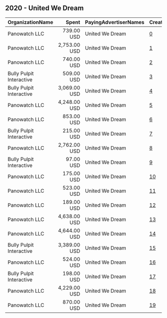 ## 2020 - United We Dream 
|OrganizationName|Spent|PayingAdvertiserNames|CreativeUrls|Impressions|Genders|AgeBrackets|CountryCodes|BillingAddresses|CandidateBallotInformation|
|:---|---:|:---|:---|---:|:---|:---|:---|:---|:---|
|Panowatch  LLC|739.00 USD|United We Dream|[0](https://www.snap.com/political-ads/asset/88384d9298a7a10ac631561b58908431a3588932180fa750980428482789aecf?mediaType=mp4)|67,701||18-34||"8207 Taunton Pl,West Springfield,22152,US"|2020 Census|
|Panowatch  LLC|2,753.00 USD|United We Dream|[1](https://www.snap.com/political-ads/asset/88384d9298a7a10ac631561b58908431a3588932180fa750980428482789aecf?mediaType=mp4)|267,066||18-34|united states|"8207 Taunton Pl,West Springfield,22152,US"|2020 Census|
|Panowatch  LLC|740.00 USD|United We Dream|[2](https://www.snap.com/political-ads/asset/0838fe00e00871fe2681480a1e764db014a78433eca144f20f68e6b45ad50aee?mediaType=mp4)|67,737||18-34||"8207 Taunton Pl,West Springfield,22152,US"|2020 Census|
|Bully Pulpit Interactive|509.00 USD|United We Dream|[3](https://www.snap.com/political-ads/asset/4f42adf76add645e244d9dc24e9e978dac7de326f547f8ba569e15b9a7c8b5a3?mediaType=jpg)|204,643||39-|united states|"1445 New York Ave NW,Washington,20005,US"||
|Bully Pulpit Interactive|3,069.00 USD|United We Dream|[4](https://www.snap.com/political-ads/asset/85a161bef0e11c077659ece2ee8c75462b6195c9d23472c59a5c6464a2685d16?mediaType=mp4)|2,067,537||39-|united states|"1445 New York Ave NW,Washington,20005,US"||
|Panowatch  LLC|4,248.00 USD|United We Dream|[5](https://www.snap.com/political-ads/asset/0838fe00e00871fe2681480a1e764db014a78433eca144f20f68e6b45ad50aee?mediaType=mp4)|421,955||18-34|united states|"8207 Taunton Pl,West Springfield,22152,US"|2020 Census|
|Panowatch  LLC|853.00 USD|United We Dream|[6](https://www.snap.com/political-ads/asset/dd8d7f0149e9151d0771bc8184888c1c254587ca4db8e80ef114523b0f212f13?mediaType=mp4)|75,935||18-34|united states|"8207 Taunton Pl,West Springfield,22152,US"|2020 Census|
|Bully Pulpit Interactive|215.00 USD|United We Dream|[7](https://www.snap.com/political-ads/asset/a24a59278fcae70a1555d602ec7d3a4b391c57f72b319d9b7f71bf157da62739?mediaType=jpg)|93,418||39-|united states|"1445 New York Ave NW,Washington,20005,US"||
|Panowatch  LLC|2,762.00 USD|United We Dream|[8](https://www.snap.com/political-ads/asset/0838fe00e00871fe2681480a1e764db014a78433eca144f20f68e6b45ad50aee?mediaType=mp4)|267,991||18-34|united states|"8207 Taunton Pl,West Springfield,22152,US"|2020 Census|
|Bully Pulpit Interactive|97.00 USD|United We Dream|[9](https://www.snap.com/political-ads/asset/fd31924be44488df0973c4a3acd2988e09e0ab8088b1f49f668b75681d3e0077?mediaType=mp4)|43,551||39-|united states|"1445 New York Ave NW,Washington,20005,US"||
|Panowatch  LLC|175.00 USD|United We Dream|[10](https://www.snap.com/political-ads/asset/553cdb2e56f1d5c9c4eba26104cd3b99be38ff4d115d56f92535c7c0d6ccc5d5?mediaType=mp4)|79,369||18-34|united states|"8207 Taunton Pl,West Springfield,22152,US"|2020 Census|
|Panowatch  LLC|523.00 USD|United We Dream|[11](https://www.snap.com/political-ads/asset/0838fe00e00871fe2681480a1e764db014a78433eca144f20f68e6b45ad50aee?mediaType=mp4)|46,997||18-34||"8207 Taunton Pl,West Springfield,22152,US"|2020 Census|
|Panowatch  LLC|189.00 USD|United We Dream|[12](https://www.snap.com/political-ads/asset/c2251e64a74928440f9022c0f87d88e111bac8871dfcfaa62bf8bbc20414c614?mediaType=mp4)|90,225||18-34|united states|"8207 Taunton Pl,West Springfield,22152,US"|2020 Census|
|Panowatch  LLC|4,638.00 USD|United We Dream|[13](https://www.snap.com/political-ads/asset/dd8d7f0149e9151d0771bc8184888c1c254587ca4db8e80ef114523b0f212f13?mediaType=mp4)|413,906||18-34|united states|"8207 Taunton Pl,West Springfield,22152,US"|2020 Census|
|Panowatch  LLC|4,644.00 USD|United We Dream|[14](https://www.snap.com/political-ads/asset/c37534c039aaac901638d3b1d4ec4d5330540fa332429517c13de4cccf0e350d?mediaType=mp4)|414,466||18-34|united states|"8207 Taunton Pl,West Springfield,22152,US"|2020 Census|
|Bully Pulpit Interactive|3,389.00 USD|United We Dream|[15](https://www.snap.com/political-ads/asset/9449ce12cae037abb8f8046380bbd24f32e2852b444564fedd1cdcc0106f1a8c?mediaType=mp4)|2,308,621||39-|united states|"1445 New York Ave NW,Washington,20005,US"||
|Panowatch  LLC|524.00 USD|United We Dream|[16](https://www.snap.com/political-ads/asset/88384d9298a7a10ac631561b58908431a3588932180fa750980428482789aecf?mediaType=mp4)|47,123||18-34||"8207 Taunton Pl,West Springfield,22152,US"|2020 Census|
|Bully Pulpit Interactive|198.00 USD|United We Dream|[17](https://www.snap.com/political-ads/asset/d6c7a3dc0347670a77a9efd60f2afe6b7e364c37cb1f22bf91b10b23f9f9f60c?mediaType=mp4)|83,409||39-|united states|"1445 New York Ave NW,Washington,20005,US"||
|Panowatch  LLC|4,229.00 USD|United We Dream|[18](https://www.snap.com/political-ads/asset/88384d9298a7a10ac631561b58908431a3588932180fa750980428482789aecf?mediaType=mp4)|420,163||18-34|united states|"8207 Taunton Pl,West Springfield,22152,US"|2020 Census|
|Panowatch  LLC|870.00 USD|United We Dream|[19](https://www.snap.com/political-ads/asset/c37534c039aaac901638d3b1d4ec4d5330540fa332429517c13de4cccf0e350d?mediaType=mp4)|77,432||18-34|united states|"8207 Taunton Pl,West Springfield,22152,US"|2020 Census|
